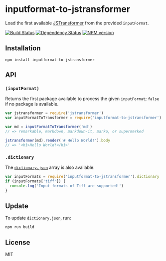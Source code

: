 # inputformat-to-jstransformer

Load the first available [JSTransformer](https://github.com/jstransformers/jstransformer) from the provided `inputFormat`.

[![Build Status](https://img.shields.io/travis/jstransformers/inputformat-to-jstransformer/master.svg)](https://travis-ci.org/jstransformers/inputformat-to-jstransformer)
[![Dependency Status](https://img.shields.io/david/jstransformers/inputformat-to-jstransformer/master.svg)](http://david-dm.org/jstransformers/inputformat-to-jstransformer)
[![NPM version](https://img.shields.io/npm/v/inputformat-to-jstransformer.svg)](https://www.npmjs.org/package/inputformat-to-jstransformer)

## Installation

    npm install inputformat-to-jstransformer

## API

### `(inputFormat)`

Returns the first package available to process the given `inputFormat`; `false` if no package is available.

```js
var jstransformer = require('jstransformer')
var inputFormatToTransformer = require('inputformat-to-jstransformer')

var md = inputFormatToTransformer('md')
// => remarkable, markdown, markdown-it, marko, or supermarked

jstransformer(md).render('# Hello World!').body
// => '<h1>Hello World!</h1>'
```

### `.dictionary`

The [`dictionary.json`](dictionary.json) array is also available:

``` js
var inputFormats = require('inputformat-to-jstransformer').dictionary
if (inputFormats['tiff']) {
  console.log('Input formats of Tiff are supported!')
}
```

## Update

To update `dictionary.json`, run:

```
npm run build
```

## License

MIT
